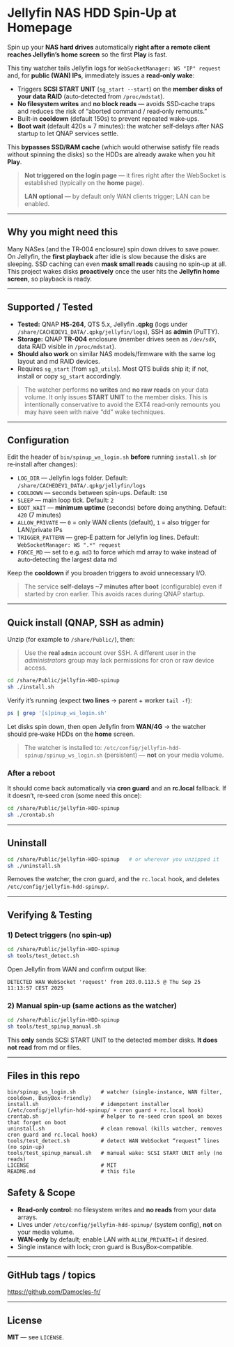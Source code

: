 # Jellyfin NAS HDD Spin‑Up at Homepage

Spin up your **NAS hard drives** automatically **right after a remote client reaches Jellyfin’s home screen** so the first **Play** is fast.

This tiny watcher tails Jellyfin logs for `WebSocketManager: WS "IP" request` and, for **public (WAN) IPs**, immediately issues a **read‑only wake**:
- Triggers **SCSI START UNIT** (`sg_start --start`) on the **member disks of your data RAID** (auto‑detected from `/proc/mdstat`).
- **No filesystem writes** and **no block reads** — avoids SSD‑cache traps and reduces the risk of “aborted command / read‑only remounts.”
- Built‑in **cooldown** (default 150s) to prevent repeated wake‑ups.
- **Boot wait** (default 420s ≈ 7 minutes): the watcher self‑delays after NAS startup to let QNAP services settle.

This **bypasses SSD/RAM cache** (which would otherwise satisfy file reads without spinning the disks) so the HDDs are already awake when you hit **Play**.

> **Not triggered on the login page** — it fires right after the WebSocket is established (typically on the **home** page).
>
> **LAN optional** — by default only WAN clients trigger; LAN can be enabled.

---

## Why you might need this

Many NASes (and the TR‑004 enclosure) spin down drives to save power. On Jellyfin, the **first playback** after idle is slow because the disks are sleeping. SSD caching can even **mask small reads** causing no spin‑up at all. This project wakes disks **proactively** once the user hits the **Jellyfin home screen**, so playback is ready.

---

## Supported / Tested

- **Tested:** QNAP **HS‑264**, QTS 5.x, Jellyfin **.qpkg** (logs under `/share/CACHEDEV1_DATA/.qpkg/jellyfin/logs`), SSH as **admin** (PuTTY).
- **Storage:** QNAP **TR‑004** enclosure (member drives seen as `/dev/sdX`, data RAID visible in `/proc/mdstat`).
- **Should also work** on similar NAS models/firmware with the same log layout and md RAID devices.
- Requires `sg_start` (from `sg3_utils`). Most QTS builds ship it; if not, install or copy `sg_start` accordingly.

> The watcher performs **no writes** and **no raw reads** on your data volume. It only issues **START UNIT** to the member disks. This is intentionally conservative to avoid the EXT4 read‑only remounts you may have seen with naive “dd” wake techniques.

---

## Configuration

Edit the header of `bin/spinup_ws_login.sh` **before** running `install.sh` (or re‑install after changes):

- `LOG_DIR` — Jellyfin logs folder. Default: `/share/CACHEDEV1_DATA/.qpkg/jellyfin/logs`
- `COOLDOWN` — seconds between spin-ups. Default: `150`
- `SLEEP` — main loop tick. Default: `2`
- `BOOT_WAIT` — **minimum uptime** (seconds) before doing anything. Default: `420` (7 minutes)
- `ALLOW_PRIVATE` — `0` = only WAN clients (default), `1` = also trigger for LAN/private IPs
- `TRIGGER_PATTERN` — grep‑E pattern for Jellyfin log lines. Default: `WebSocketManager: WS ".*" request`
- `FORCE_MD` — set to e.g. `md3` to force which md array to wake instead of auto‑detecting the largest data md

Keep the **cooldown** if you broaden triggers to avoid unnecessary I/O.

> The service **self-delays ~7 minutes after boot** (configurable) even if started by cron earlier. This avoids races during QNAP startup.

---

## Quick install (QNAP, SSH as **admin**)

Unzip (for example to `/share/Public/`), then:

> Use the **real `admin`** account over SSH. A different user in the *administrators* group may lack permissions for cron or raw device access.

```sh
cd /share/Public/jellyfin-HDD-spinup
sh ./install.sh
```

Verify it’s running (expect **two lines** → parent + worker `tail -f`):

```sh
ps | grep '[s]pinup_ws_login.sh'
```

Let disks spin down, then open Jellyfin from **WAN/4G** → the watcher should pre‑wake HDDs on the **home** screen.

> The watcher is installed to: `/etc/config/jellyfin-hdd-spinup/spinup_ws_login.sh` (persistent) — **not** on your media volume.

### After a reboot

It should come back automatically via **cron guard** and an **rc.local** fallback. If it doesn’t, re‑seed cron (some need this once):

```sh
cd /share/Public/jellyfin-HDD-spinup
sh ./crontab.sh
```

---

## Uninstall

```sh
cd /share/Public/jellyfin-HDD-spinup   # or wherever you unzipped it
sh ./uninstall.sh
```

Removes the watcher, the cron guard, and the `rc.local` hook, and deletes `/etc/config/jellyfin-hdd-spinup/`.

---

## Verifying & Testing

### 1) Detect triggers (no spin‑up)

```sh
cd /share/Public/jellyfin-HDD-spinup
sh tools/test_detect.sh
```
Open Jellyfin from WAN and confirm output like:

```
DETECTED WAN WebSocket 'request' from 203.0.113.5 @ Thu Sep 25 11:13:57 CEST 2025
```

### 2) Manual spin‑up (same actions as the watcher)

```sh
cd /share/Public/jellyfin-HDD-spinup
sh tools/test_spinup_manual.sh
```
This **only** sends SCSI START UNIT to the detected member disks. **It does not read** from md or files.

---

## Files in this repo

```
bin/spinup_ws_login.sh        # watcher (single-instance, WAN filter, cooldown, BusyBox-friendly)
install.sh                    # idempotent installer (/etc/config/jellyfin-hdd-spinup/ + cron guard + rc.local hook)
crontab.sh                    # helper to re-seed cron spool on boxes that forget on boot
uninstall.sh                  # clean removal (kills watcher, removes cron guard and rc.local hook)
tools/test_detect.sh          # detect WAN WebSocket “request” lines (no spin-up)
tools/test_spinup_manual.sh   # manual wake: SCSI START UNIT only (no reads)
LICENSE                       # MIT
README.md                     # this file
```

## Safety & Scope

- **Read‑only control**: no filesystem writes and **no reads** from your data arrays.
- Lives under `/etc/config/jellyfin-hdd-spinup/` (system config), **not** on your media volume.
- **WAN‑only** by default; enable LAN with `ALLOW_PRIVATE=1` if desired.
- Single instance with lock; cron guard is BusyBox‑compatible.

---

## GitHub tags / topics

https://github.com/Damocles-fr/

---

## License

**MIT** — see `LICENSE`.
